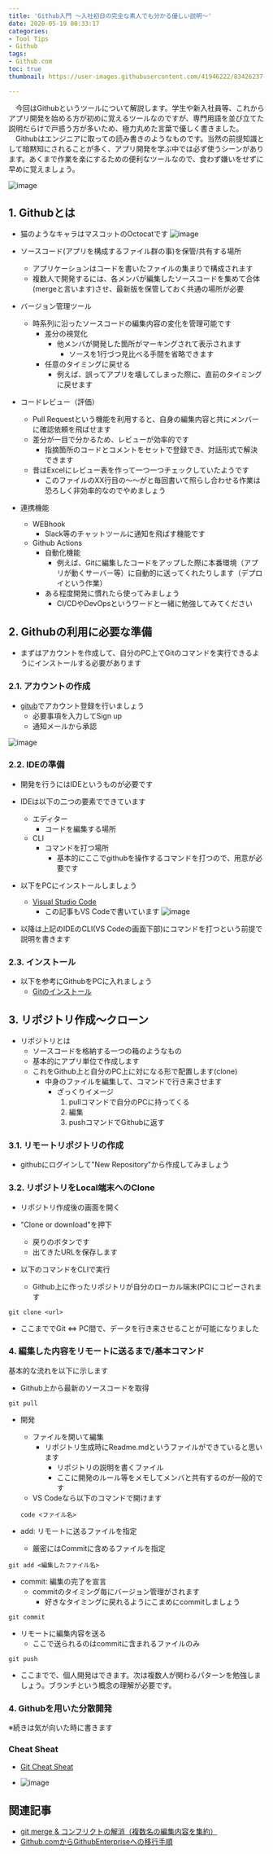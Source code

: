 ```yaml
---
title: 'Github入門 ～入社初日の完全な素人でも分かる優しい説明～'
date: 2020-05-19 00:33:17
categories:
- Tool Tips
- Github
tags: 
- Github.com
toc: true
thumbnail: https://user-images.githubusercontent.com/41946222/83426237-d200a380-a469-11ea-8dd5-6fe92939fc8c.png

---
```

  
　今回はGithubというツールについて解説します。学生や新入社員等、これからアプリ開発を始める方が初めに覚えるツールなのですが、専門用語を並び立てた説明だらけで戸惑う方が多いため、極力丸めた言葉で優しく書きました。  
　Githubはエンジニアに取っての読み書きのようなものです。当然の前提知識として暗黙知にされることが多く、アプリ開発を学ぶ中では必ず使うシーンがあります。あくまで作業を楽にするための便利なツールなので、食わず嫌いをせずに早めに覚えましょう。

![image](https://user-images.githubusercontent.com/41946222/82224547-ea979680-995e-11ea-88fc-1274230cf1d0.png)

<!-- toc -->

## 1. Githubとは
- 猫のようなキャラはマスコットのOctocatです
![image](https://user-images.githubusercontent.com/41946222/82229837-e327bb80-9965-11ea-8879-c5d3f7ac7156.png)

- ソースコード(アプリを構成するファイル群の事)を保管/共有する場所
    - アプリケーションはコードを書いたファイルの集まりで構成されます
    - 複数人で開発するには、各メンバが編集したソースコードを集めて合体(mergeと言います)させ、最新版を保管しておく共通の場所が必要
- バージョン管理ツール
    - 時系列に沿ったソースコードの編集内容の変化を管理可能です
        - 差分の視覚化
            - 他メンバが開発した箇所がマーキングされて表示されます
                - ソースを1行づつ見比べる手間を省略できます
        - 任意のタイミングに戻せる
            - 例えば、誤ってアプリを壊してしまった際に、直前のタイミングに戻せます
- コードレビュー（評価）
    - Pull Requestという機能を利用すると、自身の編集内容と共にメンバーに確認依頼を飛ばせます
    - 差分が一目で分かるため、レビューが効率的です
        - 指摘箇所のコードとコメントをセットで登録でき、対話形式で解決できます
    - 昔はExcelにレビュー表を作って一つ一つチェックしていたようです
        - このファイルのXX行目の～～がと毎回書いて照らし合わせる作業は恐ろしく非効率的なのでやめましょう
- 連携機能
    - WEBhook
        - Slack等のチャットツールに通知を飛ばす機能です
    - Github Actions
        - 自動化機能
            - 例えば、Gitに編集したコードをアップした際に本番環境（アプリが動くサーバー等）に自動的に送ってくれたりします（デプロイという作業） 
        - ある程度開発に慣れたら使ってみましょう
            - CI/CDやDevOpsというワードと一緒に勉強してみてください

## 2. Githubの利用に必要な準備
- まずはアカウントを作成して、自分のPC上でGitのコマンドを実行できるようにインストールする必要があります

### 2.1. アカウントの作成
- [gitub](https://github.com/)でアカウント登録を行いましょう
    - 必要事項を入力してSign up
    - 通知メールから承認

![image](https://user-images.githubusercontent.com/41946222/82223880-33028480-995e-11ea-9889-630f1f88ec8f.png)

### 2.2. IDEの準備
- 開発を行うにはIDEというものが必要です
- IDEは以下の二つの要素でできています
    - エディター
        - コードを編集する場所
    - CLI
        - コマンドを打つ場所
            - 基本的にここでgithubを操作するコマンドを打つので、用意が必要です

- 以下をPCにインストールしましょう
    - [Visual Studio Code](https://azure.microsoft.com/ja-jp/products/visual-studio-code/)
        - この記事もVS Codeで書いています
    ![image](https://user-images.githubusercontent.com/41946222/82232629-d7d68f00-9969-11ea-9bb1-3977d2b9d25a.png)

- 以降は上記のIDEのCLI(VS Codeの画面下部)にコマンドを打つという前提で説明を書きます

### 2.3. インストール
- 以下を参考にGithubをPCに入れましょう
    - [Gitのインストール](https://git-scm.com/book/ja/v2/%E4%BD%BF%E3%81%84%E5%A7%8B%E3%82%81%E3%82%8B-Git%E3%81%AE%E3%82%A4%E3%83%B3%E3%82%B9%E3%83%88%E3%83%BC%E3%83%AB)

## 3. リポジトリ作成～クローン
- リポジトリとは
    - ソースコードを格納する一つの箱のようなもの
    - 基本的にアプリ単位で作成します
    - これをGithub上と自分のPC上に対になる形で配置します(clone)
        - 中身のファイルを編集して、コマンドで行き来させます
            - ざっくりイメージ
                1. pullコマンドで自分のPCに持ってくる
                2. 編集
                3. pushコマンドでGithubに返す

### 3.1. リモートリポジトリの作成
- githubにログインして"New Repository"から作成してみましょう

### 3.2. リポジトリをLocal端末へのClone
- リポジトリ作成後の画面を開く
- "Clone or download"を押下
    - 戻りのボタンです
    - 出てきたURLを保存します

- 以下のコマンドをCLIで実行
    - Github上に作ったリポジトリが自分のローカル端末(PC)にコピーされます
```
git clone <url>
```

- ここまででGit ⇔ PC間で、データを行き来させることが可能になりました

### 4. 編集した内容をリモートに送るまで/基本コマンド

基本的な流れを以下に示します

- Github上から最新のソースコードを取得
```
git pull
```

- 開発
    - ファイルを開いて編集
        - リポジトリ生成時にReadme.mdというファイルができていると思います
            - リポジトリの説明を書くファイル
            - ここに開発のルール等をメモしてメンバと共有するのが一般的です
    - VS Codeなら以下のコマンドで開けます
    ```
    code <ファイル名>
    ```

- add: リモートに送るファイルを指定
    - 厳密にはCommitに含めるファイルを指定
```
git add <編集したファイル名>
```
- commit: 編集の完了を宣言
    - commitのタイミング毎にバージョン管理がされます
        - 好きなタイミングに戻れるようにこまめにcommitしましょう
```
git commit
```
- リモートに編集内容を送る
    - ここで送られるのはcommitに含まれるファイルのみ
```
git push
```

- ここまでで、個人開発はできます。次は複数人が関わるパターンを勉強しましょう。ブランチという概念の理解が必要です。

### 4. Githubを用いた分散開発


※続きは気が向いた時に書きます


### Cheat Sheat
- [Git Cheat Sheat](https://www.softantenna.com/wp/software/git-cheat-sheet/)

- ![image](https://user-images.githubusercontent.com/41946222/69409586-94012500-0d4c-11ea-9ff0-f7fe87911596.png)

## 関連記事
- [git merge & コンフリクトの解消（複数名の編集内容を集約）](https://j-xaas.github.io/2020/04/08/git-merge-%E3%82%B3%E3%83%B3%E3%83%95%E3%83%AA%E3%82%AF%E3%83%88%E3%81%AE%E8%A7%A3%E6%B6%88%EF%BC%88%E8%A4%87%E6%95%B0%E5%90%8D%E3%81%AE%E7%B7%A8%E9%9B%86%E5%86%85%E5%AE%B9%E3%82%92%E9%9B%86%E7%B4%84%EF%BC%89/)
- [Github.comからGithubEnterpriseへの移行手順](https://j-xaas.github.io/2020/02/09/Github%E3%81%8B%E3%82%89GithubEnterprise%E3%81%B8%E3%81%AE%E7%A7%BB%E8%A1%8C%E6%89%8B%E9%A0%86/)